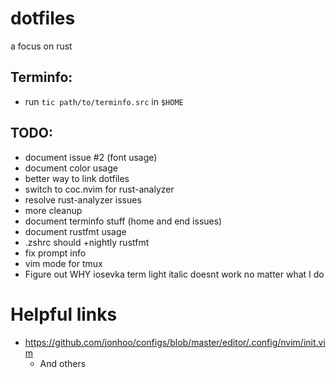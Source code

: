 # dotfiles
a focus on rust

## Terminfo:
- run `tic path/to/terminfo.src` in `$HOME`

## TODO:
- document issue #2 (font usage)
- document color usage
- better way to link dotfiles
- switch to coc.nvim for rust-analyzer
- resolve rust-analyzer issues
- more cleanup
- document terminfo stuff (home and end issues)
- document rustfmt usage
- .zshrc should +nightly rustfmt
- fix prompt info
- vim mode for tmux
- Figure out WHY iosevka term light italic doesnt work no matter what I do

# Helpful links
- https://github.com/jonhoo/configs/blob/master/editor/.config/nvim/init.vim
  - And others
